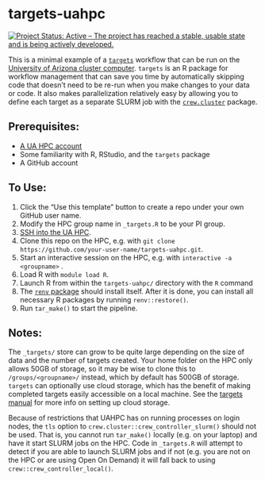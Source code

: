 # targets-uahpc

<!-- badges: start -->

[![Project Status: Active – The project has reached a stable, usable state and is being actively developed.](https://www.repostatus.org/badges/latest/active.svg)](https://www.repostatus.org/#active)

<!-- badges: end -->

This is a minimal example of a [`targets`](https://docs.ropensci.org/targets/) workflow that can be run on the [University of Arizona cluster computer](https://uarizona.atlassian.net/wiki/spaces/UAHPC/overview).
`targets` is an R package for workflow management that can save you time by automatically skipping code that doesn’t need to be re-run when you make changes to your data or code.
It also makes parallelization relatively easy by allowing you to define each target as a separate SLURM job with the [`crew.cluster`](https://wlandau.github.io/crew.cluster/) package.

## Prerequisites:

-   [A UA HPC account](https://uarizona.atlassian.net/wiki/spaces/UAHPC/pages/75990889/Account+Creation)
-   Some familiarity with R, RStudio, and the `targets` package
-   A GitHub account

## To Use:

1.  Click the “Use this template” button to create a repo under your own GitHub user name.
2.  Modify the HPC group name in `_targets.R` to be your PI group.
3.  [SSH into the UA HPC](https://uarizona.atlassian.net/wiki/spaces/UAHPC/pages/75990560/System+Access).
4.  Clone this repo on the HPC, e.g. with `git clone https://github.com/your-user-name/targets-uahpc.git`.
5.  Start an interactive session on the HPC, e.g. with `interactive -a <groupname>` .
6.  Load R with `module load R`.
7.  Launch R from within the `targets-uahpc/` directory with the `R` command
8.  The [`renv` package](https://rstudio.github.io/renv/) should install itself. After it is done, you can install all necessary R packages by running `renv::restore()`.
9.  Run `tar_make()` to start the pipeline.

## Notes:

The `_targets/` store can grow to be quite large depending on the size of data and the number of targets created. 
Your home folder on the HPC only allows 50GB of storage, so it may be wise to clone this to `/groups/<groupname>/` instead, which by default has 500GB of storage.
`targets` can optionally use cloud storage, which has the benefit of making completed targets easily accessible on a local machine.
See the [targets manual](https://books.ropensci.org/targets/cloud-storage.html) for more info on setting up cloud storage.

Because of restrictions that UAHPC has on running processes on login nodes, the `tls` option to `crew.cluster::crew_controller_slurm()` should not be used.
That is, you cannot run `tar_make()` locally (e.g. on your laptop) and have it start SLURM jobs on the HPC. 
Code in `_targets.R` will attempt to detect if you are able to launch SLURM jobs and if not (e.g. you are not on the HPC or are using Open On Demand) it will fall back to using `crew::crew_controller_local()`.
